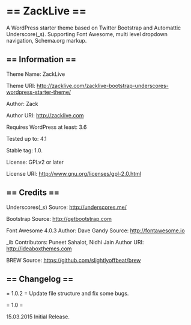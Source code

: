 == ZackLive ==
=========

A WordPress starter theme based on Twitter Bootstrap and Automattic Underscore(_s). Supporting Font Awesome, multi level dropdown navigation, Schema.org markup.

== Information ==
-----------------

Theme Name: ZackLive

Theme URI: http://zacklive.com/zacklive-bootstrap-underscores-wordpress-starter-theme/

Author: Zack

Author URI: http://zacklive.com

Requires WordPress at least: 3.6

Tested up to: 4.1

Stable tag: 1.0.

License: GPLv2 or later

License URI: http://www.gnu.org/licenses/gpl-2.0.html



== Credits ==
-------------

Underscores(_s)
Source: http://underscores.me/

Bootstrap
Source: http://getbootstrap.com

Font Awesome 4.0.3
Author: Dave Gandy
Source: http://fontawesome.io

_ib
Contributors: Puneet Sahalot, Nidhi Jain
Author URI: http://ideaboxthemes.com

BREW
Source: https://github.com/slightlyoffbeat/brew

== Changelog ==
---------------

= 1.0.2 =
Update file structure and fix some bugs.

= 1.0 =

15.03.2015
Initial Release.

